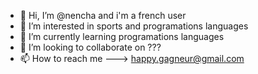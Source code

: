 - 👋 Hi, I’m @nencha and i'm a french user
- 👀 I’m interested in sports and programations languages
- 🌱 I’m currently learning programations languages
- 💞️ I’m looking to collaborate on ???
- 📫 How to reach me ---> happy.gagneur@gmail.com

<!---
nencha/nencha is a ✨ special ✨ repository because its `README.md` (this file) appears on your GitHub profile.
You can click the Preview link to take a look at your changes.
--->
